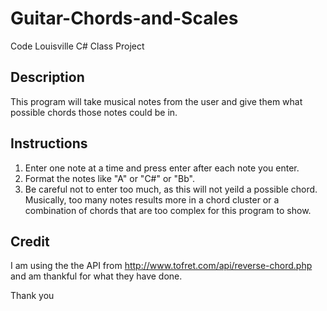 # Guitar-Chords-and-Scales
Code Louisville C# Class Project

## Description

This program will take musical notes from the user and give them what possible chords those notes could be in.

## Instructions

1. Enter one note at a time and press enter after each note you enter. 
2. Format the notes like "A" or "C#" or "Bb".
3. Be careful not to enter too much, as this will not yeild a possible chord. Musically, too many notes results more in a chord cluster or a combination of chords that are too complex for this program to show.

## Credit

I am using the the API from http://www.tofret.com/api/reverse-chord.php and am thankful for what they have done.

Thank you
